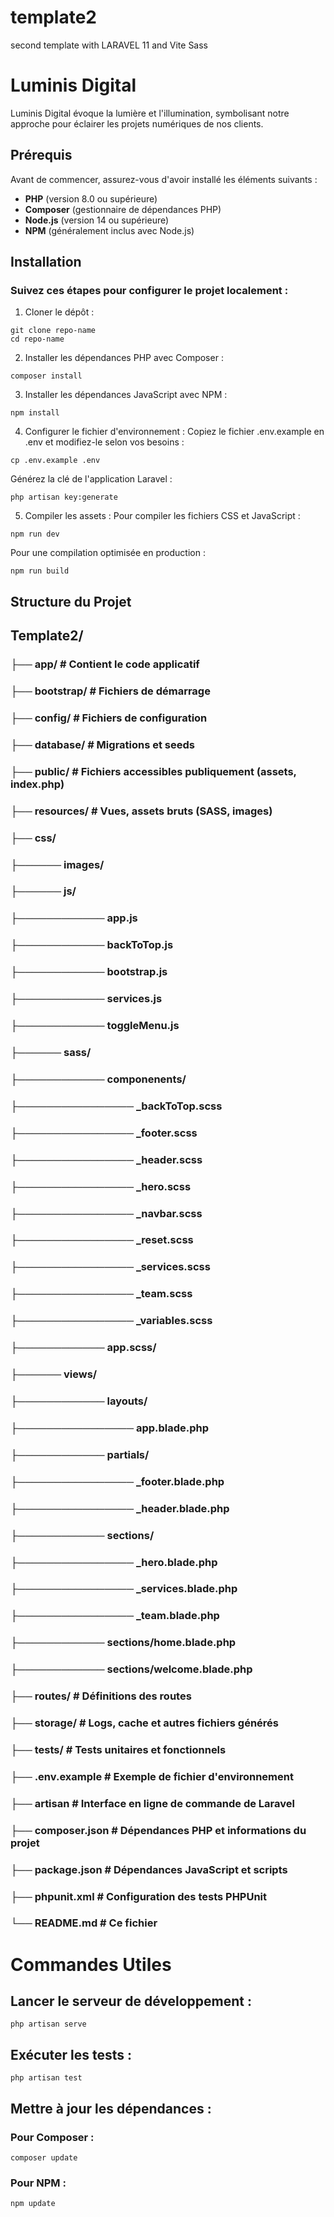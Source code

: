 # template2
second template with LARAVEL 11 and Vite Sass

# Luminis Digital

Luminis Digital évoque la lumière et l'illumination, symbolisant notre approche pour éclairer les projets numériques de nos clients.

## Prérequis

Avant de commencer, assurez-vous d'avoir installé les éléments suivants :

- **PHP** (version 8.0 ou supérieure)
- **Composer** (gestionnaire de dépendances PHP)
- **Node.js** (version 14 ou supérieure)
- **NPM** (généralement inclus avec Node.js)

## Installation

### Suivez ces étapes pour configurer le projet localement :

1. Cloner le dépôt :
```
git clone repo-name
cd repo-name
```

2. Installer les dépendances PHP avec Composer :
```
composer install
```

3. Installer les dépendances JavaScript avec NPM :
```
npm install
```

4. Configurer le fichier d'environnement :
Copiez le fichier .env.example en .env et modifiez-le selon vos besoins :
```
cp .env.example .env
```

Générez la clé de l'application Laravel :
```
php artisan key:generate
```

5. Compiler les assets :
Pour compiler les fichiers CSS et JavaScript :
```
npm run dev
```

Pour une compilation optimisée en production :
```
npm run build
```

## Structure du Projet
## Template2/
### ├── app/                # Contient le code applicatif
### ├── bootstrap/          # Fichiers de démarrage
### ├── config/             # Fichiers de configuration
### ├── database/           # Migrations et seeds
### ├── public/             # Fichiers accessibles publiquement (assets, index.php)
### ├── resources/          # Vues, assets bruts (SASS, images)
###         ├── css/     
### ├────── images/       
### ├────── js/  
### ├──────────── app.js
### ├──────────── backToTop.js
### ├──────────── bootstrap.js
### ├──────────── services.js
### ├──────────── toggleMenu.js
### ├────── sass/  
### ├──────────── componenents/  
### ├──────────────── _backToTop.scss
### ├──────────────── _footer.scss
### ├──────────────── _header.scss
### ├──────────────── _hero.scss
### ├──────────────── _navbar.scss
### ├──────────────── _reset.scss
### ├──────────────── _services.scss
### ├──────────────── _team.scss
### ├──────────────── _variables.scss
### ├──────────── app.scss/
### ├────── views/ 
### ├──────────── layouts/  
### ├──────────────── app.blade.php
### ├──────────── partials/ 
### ├──────────────── _footer.blade.php
### ├──────────────── _header.blade.php
### ├──────────── sections/ 
### ├──────────────── _hero.blade.php
### ├──────────────── _services.blade.php
### ├──────────────── _team.blade.php
### ├──────────── sections/home.blade.php
### ├──────────── sections/welcome.blade.php
### ├── routes/             # Définitions des routes
### ├── storage/            # Logs, cache et autres fichiers générés
### ├── tests/              # Tests unitaires et fonctionnels
### ├── .env.example        # Exemple de fichier d'environnement
### ├── artisan             # Interface en ligne de commande de Laravel
### ├── composer.json       # Dépendances PHP et informations du projet
### ├── package.json        # Dépendances JavaScript et scripts
### ├── phpunit.xml         # Configuration des tests PHPUnit
### └── README.md           # Ce fichier

# Commandes Utiles
## Lancer le serveur de développement :
```
php artisan serve
```
## Exécuter les tests :
```
php artisan test
```
## Mettre à jour les dépendances :
### Pour Composer :
```
composer update
```
### Pour NPM :
```
npm update
```